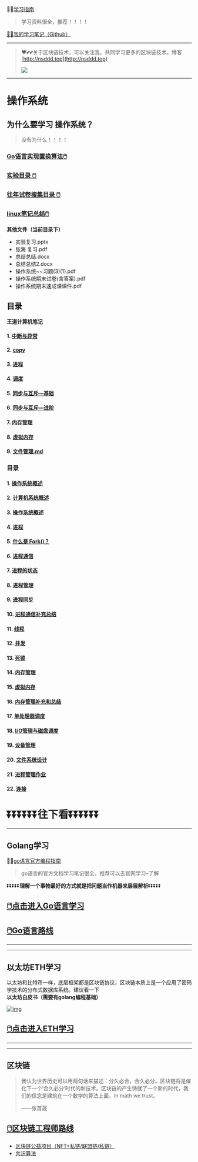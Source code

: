 😶‍🌫️[学习指南](https://github.com/3293172751/os)

>   学习资料很全，推荐！！！！

[😶‍🌫️我的学习笔记（Github）](https://github.com/3293172751/Block_Chain)

---

>   ❤️💕💕关于区块链技术，可以关注我，共同学习更多的区块链技术。博客[http://nsddd.top](http://nsddd.top)
>
>   <a href="https://wakatime.com/@3293172751/projects/hngzsvjxqc?start=2022-03-30&end=2022-04-05" title="我的区块链代码时长"> <img src="https://wakatime.com/badge/user/c445b3c6-a2bc-43a2-a24a-0828a17244b4/project/79cf7f10-4f61-42b7-92a8-dfc71cb99f4c.svg"> </a>

---

# 操作系统

## 为什么要学习 操作系统？

> 没有为什么！！！！

### [Go语言实现置换算法🖱️ ](GO实现置换算法/README.md)

### [实验目录 🖱️](实验/README.md)

### [往年试卷搜集目录 🖱️](试卷/README.md)

### [linux笔记总结🖱️ ](linux/README.md)

**其他文件（当前目录下）**

- 实验复习.pptx
- 张海 复习.pdf
- 总结总结.docx
- 总结总结2.docx
- 操作系统~~习题(3)(1).pdf
- 操作系统期末试卷(含答案).pdf
- 操作系统期末速成课课件.pdf

## 目录

**王道计算机笔记**

#### 1. [中断与异常](markdown/1_中断与异常.md)
#### 2. [copy](markdown/7_copy.md)
#### 3. [进程](markdown/3_进程.md.md)
#### 4. [调度](markdown/4_调度.md)

#### 5. [同步与互斥—基础](markdown/5_同步与互斥_基础.md)

#### 6. [同步与互斥—进阶](markdown/6_同步与互斥_进阶.md)

#### 7. [内存管理](markdown/7_内存管理.md)

#### 8. [虚拟内存](markdown/8_虚拟内存.md)

#### 9. [文件管理.md](markdown/9_文件管理.md)



### 目录

#### 1. [操作系统概述](markdown/1.md)

#### 2. [计算机系统概述](markdown/2.md)

#### 3. [操作系统概述](markdown/3.md)

#### 4. [进程](markdown/4.md)

#### 5. [什么是 Fork()？](markdown/5.md)

#### 6. [进程通信](markdown/6.md)

#### 7. [进程的状态](markdown/7.md)

#### 8. [进程管理](markdown/8.md)

#### 9. [进程同步](markdown/9.md)

#### 10. [进程通信补充总结](markdown/10.md)

#### 11. [线程](markdown/11.md)

#### 12. [并发](markdown/12.md)

#### 13. [死锁](markdown/13.md)

#### 14. [内存管理](markdown/14.md)

#### 15. [虚拟内存](markdown/15.md)

#### 16. [内存管理补充和总结](markdown/16.md)

#### 17. [单处理器调度](markdown/18.md)

#### 18. [I/O管理与磁盘调度](markdown/19.md)

#### 19. [设备管理](markdown/20.md)

#### 20. [文件系统设计](markdown/21.md)

#### 21. [进程管理作业](markdown/17.md)

#### 22. [连接](markdown/22.md)

# ⏬⏬⏬⏬⏬⏬**往下看**⏬⏬⏬⏬⏬⏬

----

## Golang学习

😶‍🌫️[go语言官方编程指南](https://golang.org/#)

> go语言的官方文档学习笔记很全，推荐可以去官网学习–了解

⏬⏬⏬⏬⏬**理解一个事物最好的方式就是把问题当作机器来层层解析**⏬⏬⏬⏬⏬

## [🖱️点击进入Go语言学习](https://github.com/3293172751/Block_Chain/blob/master/TOC.md)

## [🖱️Go语言路线](https://github.com/3293172751/Block_Chain/blob/master/go_route.md)

------

------

## 以太坊ETH学习

以太坊和比特币一样，底层框架都是区块链协议，区块链本质上是一个应用了密码学技术的分布式数据库系统。建议看一下**以太坊白皮书（需要有golang编程基础）**

[![img](https://camo.githubusercontent.com/a411fbf80ed8b270ce46ab6f188b1d8468bb67d9001e7bebbbedbe0ee36b585f/68747470733a2f2f73322e6c6f6c692e6e65742f323032322f30332f32302f67546944645541787448474a3466382e706e67)](https://etherscan.io/)

## [🖱️点击进入ETH学习](https://github.com/3293172751/Block_Chain/blob/master/eth/TOC.md)

------

------

## 区块链

> 我认为世界历史可以用两句话来描述：分久必合，合久必分。区块链将是催化下一个‘合久必分’时代的新技术。区块链的产生铸就了一个新的时代，我们的信念是建筑在一个数学的算法上面，In math we trust。
>
> ——张首晟

## [🖱️区块链工程师路线](https://github.com/3293172751/Block_Chain/blob/master/route.md)

- [区块链公益项目（NFT+私链/联盟链/私链）](https://github.com/3293172751/Block_Chain/blob/master/区块链公益项目)
- [共识算法](https://github.com/3293172751/Block_Chain/blob/master/blockchain/README.md)
